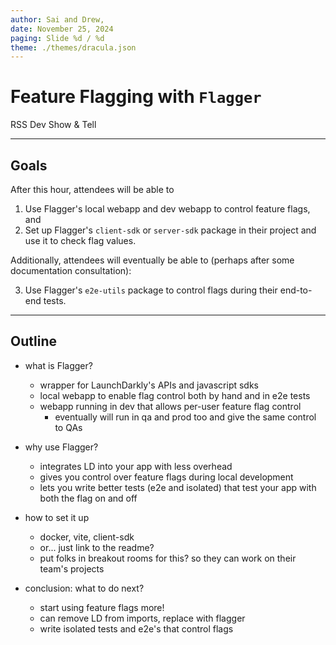```yaml
---
author: Sai and Drew,
date: November 25, 2024
paging: Slide %d / %d
theme: ./themes/dracula.json
---
```


# Feature Flagging with `Flagger`

RSS Dev Show & Tell

---

## Goals

After this hour, attendees will be able to

1. Use Flagger's local webapp and dev webapp to control feature flags, and 
2. Set up Flagger's `client-sdk` or `server-sdk` package in their project and use it to check flag values.

Additionally, attendees will eventually be able to (perhaps after some documentation consultation):

3. Use Flagger's `e2e-utils` package to control flags during their end-to-end tests.

---

## Outline

- what is Flagger?
  - wrapper for LaunchDarkly's APIs and javascript sdks
  - local webapp to enable flag control both by hand and in e2e tests
  - webapp running in dev that allows per-user feature flag control
    - eventually will run in qa and prod too and give the same control to QAs

- why use Flagger?
  - integrates LD into your app with less overhead
  - gives you control over feature flags during local development
  - lets you write better tests (e2e and isolated) that test your app with both the flag on and off

- how to set it up
  - docker, vite, client-sdk
  - or... just link to the readme?
  - put folks in breakout rooms for this? so they can work on their team's projects

- conclusion: what to do next?
  - start using feature flags more!
  - can remove LD from imports, replace with flagger
  - write isolated tests and e2e's that control flags

